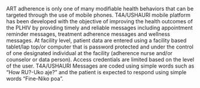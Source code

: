 <!-- TITLE: Introduction -->
<!-- SUBTITLE: Summary of ushauri -->


ART adherence is only one of many modifiable health behaviors that can be targeted through the use of mobile phones. T4A/USHAURI mobile platform has been developed with the objective of improving the health outcomes of the PLHIV by providing timely and reliable messages including appointment reminder messages, treatment adherence messages and wellness messages. At facility level, patient data are entered using a facility based tablet/lap top/or computer that is password protected and under the control of one designated individual at the facility (adherence nurse and/or counselor or data person). Access credentials are limited based on the level of the user. T4A/USHAURI Messages are coded using simple words such as “How RU?-Uko aje?” and the patient is expected to respond using simple words “Fine-Niko poa”.
